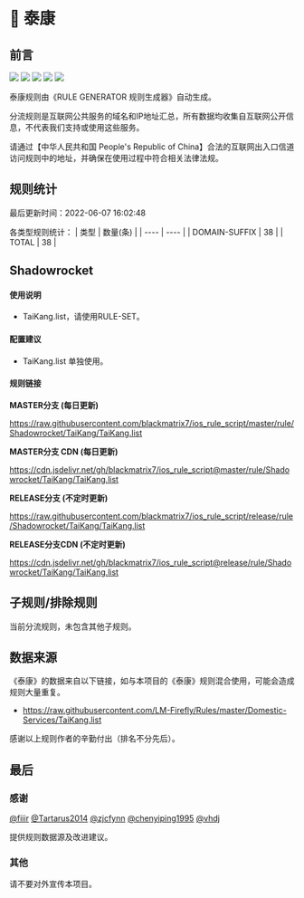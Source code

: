 # 🧸 泰康

## 前言

![](https://shields.io/badge/-移除重复规则-ff69b4) ![](https://shields.io/badge/-DOMAIN与DOMAIN--SUFFIX合并-green) ![](https://shields.io/badge/-DOMAIN--SUFFIX间合并-critical) ![](https://shields.io/badge/-DOMAIN--SUFFIX与DOMAIN--KEYWORD合并-blue) ![](https://shields.io/badge/-IP--CIDR(6)合并-blueviolet) 

泰康规则由《RULE GENERATOR 规则生成器》自动生成。

分流规则是互联网公共服务的域名和IP地址汇总，所有数据均收集自互联网公开信息，不代表我们支持或使用这些服务。

请通过【中华人民共和国 People's Republic of China】合法的互联网出入口信道访问规则中的地址，并确保在使用过程中符合相关法律法规。

## 规则统计

最后更新时间：2022-06-07 16:02:48

各类型规则统计：
| 类型 | 数量(条)  | 
| ---- | ----  |
| DOMAIN-SUFFIX | 38  | 
| TOTAL | 38  | 


## Shadowrocket 

#### 使用说明
- TaiKang.list，请使用RULE-SET。

#### 配置建议
- TaiKang.list 单独使用。

#### 规则链接
**MASTER分支 (每日更新)**

https://raw.githubusercontent.com/blackmatrix7/ios_rule_script/master/rule/Shadowrocket/TaiKang/TaiKang.list

**MASTER分支 CDN (每日更新)**

https://cdn.jsdelivr.net/gh/blackmatrix7/ios_rule_script@master/rule/Shadowrocket/TaiKang/TaiKang.list

**RELEASE分支 (不定时更新)**

https://raw.githubusercontent.com/blackmatrix7/ios_rule_script/release/rule/Shadowrocket/TaiKang/TaiKang.list

**RELEASE分支CDN (不定时更新)**

https://cdn.jsdelivr.net/gh/blackmatrix7/ios_rule_script@release/rule/Shadowrocket/TaiKang/TaiKang.list

## 子规则/排除规则


当前分流规则，未包含其他子规则。

## 数据来源

《泰康》的数据来自以下链接，如与本项目的《泰康》规则混合使用，可能会造成规则大量重复。

- https://raw.githubusercontent.com/LM-Firefly/Rules/master/Domestic-Services/TaiKang.list


感谢以上规则作者的辛勤付出（排名不分先后）。

## 最后

### 感谢

[@fiiir](https://github.com/fiiir) [@Tartarus2014](https://github.com/Tartarus2014) [@zjcfynn](https://github.com/zjcfynn) [@chenyiping1995](https://github.com/chenyiping1995) [@vhdj](https://github.com/vhdj)

提供规则数据源及改进建议。

### 其他

请不要对外宣传本项目。
